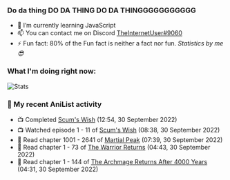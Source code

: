 ### Do da thing DO DA THING DO DA THINGGGGGGGGGGG

<!-- **TheInternetUser0/TheInternetUser0** is a ✨ _special_ ✨ repository because its `README.md` (this file) appears on your GitHub profile. -->


- 🌱 I’m currently learning JavaScript
- 📫 You can contact me on Discord [TheInternetUser#9060](https://discord.com/users/534117072796385300)
- ⚡ Fun fact: 80% of the Fun fact is neither a fact nor fun. _Statistics by me 😎_

### What I'm doing right now:
![Stats](https://discord.c99.nl/widget/theme-3/534117072796385300.png)

### 🌸 My recent AniList activity

<!-- ANILIST_ACTIVITY:start -->

-   📺 Completed [Scum's Wish](https://anilist.co/anime/21701) (12:54, 30 September 2022)
-   📺 Watched episode 1 - 11 of [Scum's Wish](https://anilist.co/anime/21701) (08:38, 30 September 2022)
-   📖 Read chapter 1001 - 2641 of [Martial Peak](https://anilist.co/manga/104494) (07:39, 30 September 2022)
-   📖 Read chapter 1 - 73 of [The Warrior Returns](https://anilist.co/manga/135318) (04:43, 30 September 2022)
-   📖 Read chapter 1 - 144 of [The Archmage Returns After 4000 Years](https://anilist.co/manga/118424) (04:31, 30 September 2022)

<!-- ANILIST_ACTIVITY:end -->
